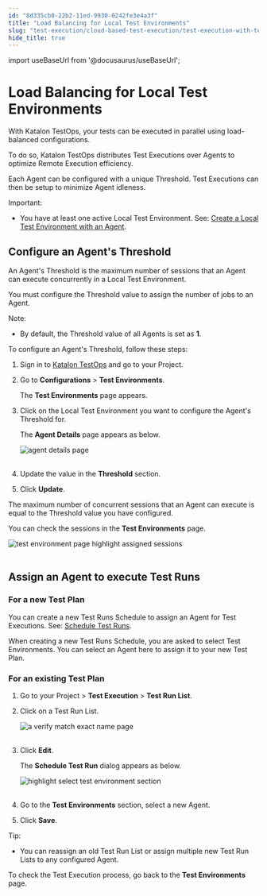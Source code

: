 ```yaml
---
id: "8d335cb0-22b2-11ed-9930-0242fe3e4a3f"
title: "Load Balancing for Local Test Environments"
slug: "test-execution/cloud-based-test-execution/test-execution-with-testops/local-test-environments/load-balancing-for-local-test-environments"
hide_title: true
---
```

import useBaseUrl from '@docusaurus/useBaseUrl';


# <a id="id" class="anchor_top_offset"/><a id="ariaid-title1" class="anchor_top_offset"/>Load Balancing for Local Test Environments

<p xmlns="http://www.w3.org/1999/xhtml" className="p">With Katalon TestOps, your tests can be executed in parallel   using load-balanced configurations.</p> 
<p xmlns="http://www.w3.org/1999/xhtml" className="p">To do so, Katalon TestOps distributes Test Executions over   Agents to optimize Remote Execution efficiency.</p> 
<p xmlns="http://www.w3.org/1999/xhtml" className="p">Each Agent can be configured with a unique Threshold. Test   Executions can then be setup to minimize Agent idleness.</p> 
<div xmlns="http://www.w3.org/1999/xhtml" className="note important note_important"><span className="note__title">Important:</span> 
  <p className="p" /><div className="p"><ul className="ul"><li className="li"><p className="p">You have at least one active Local Test Environment. See: <a className="xref" href="/test-execution/cloud-based-test-execution/test-execution-with-testops/local-test-environments/create-a-local-test-environment-with-an-agent">Create
            a Local Test Environment with an Agent</a>.</p></li></ul></div>
</div>

## <a id="id_1" class="anchor_top_offset"/>Configure an Agent's Threshold

<p xmlns="http://www.w3.org/1999/xhtml" className="p">An Agent's Threshold is the maximum number of sessions that an   Agent can execute concurrently in a Local Test Environment.</p> 
<p xmlns="http://www.w3.org/1999/xhtml" className="p">You must configure the Threshold value to assign the number of   jobs to an Agent.</p> 
<div xmlns="http://www.w3.org/1999/xhtml" className="note note note_note"><span className="note__title">Note:</span> 
  <p className="p" /><div className="p"><ul className="ul"><li className="li"><p className="p">By default, the Threshold value of all Agents is set as
          <strong className="ph b">1</strong>.</p></li></ul></div>
</div>
<p xmlns="http://www.w3.org/1999/xhtml" className="p">To configure an Agent's Threshold, follow these steps:</p> 
<ol xmlns="http://www.w3.org/1999/xhtml" className="ol"><li className="li">     <p className="p">Sign in to <a className="xref j-external-link" href="https://testops.katalon.io/login" target="_blank">Katalon         TestOps</a> and go to your Project.</p>   </li><li className="li">     <p className="p">Go to <strong className="ph b">Configurations</strong> &gt; <strong className="ph b">Test         Environments</strong>.</p>     <p className="p">The <strong className="ph b">Test Environments</strong> page appears.</p>   </li><li className="li">     <p className="p">Click on the Local Test Environment you want to configure the       Agent's Threshold for.</p>     <p className="p">The <strong className="ph b">Agent Details</strong> page appears as below.</p>     <p className="p">       <img className="image" src={useBaseUrl("https://github.com/katalon-studio/docs-images/raw/master/katalon-analytics/docs/testops-revamp-july-load-balancing/configure-agent-threshold-2.png")} alt="agent details page" /><br /><br />     </p>   </li><li className="li">     <p className="p">Update the value in the <strong className="ph b">Threshold</strong> section.</p>   </li><li className="li">     <p className="p">Click <strong className="ph b">Update</strong>.</p>   </li></ol> 
<p xmlns="http://www.w3.org/1999/xhtml" className="p">The maximum number of concurrent sessions that an Agent can   execute is equal to the Threshold value you have configured.</p> 
<p xmlns="http://www.w3.org/1999/xhtml" className="p">You can check the sessions in the <strong className="ph b">Test     Environments</strong> page.</p> 
<p xmlns="http://www.w3.org/1999/xhtml" className="p">   <img className="image" src={useBaseUrl("https://github.com/katalon-studio/docs-images/raw/master/katalon-analytics/docs/testops-revamp-july-load-balancing/test-environment-page-with-agents-highlight-session-2.png")} alt="test environment page highlight assigned sessions" /><br /><br /> </p> 
    

## <a id="id_2" class="anchor_top_offset"/>Assign an Agent to execute Test Runs

    
          
      

### <a id="id_3" class="anchor_top_offset"/>For a new Test Plan

      
        
<p xmlns="http://www.w3.org/1999/xhtml" className="p">You can create a new Test Runs Schedule to assign an Agent for   Test Executions. See: <a className="xref" href="/test-execution/schedule-test-execution/schedule-test-runs-in-testops">Schedule     Test Runs</a>.</p> 
        
<p xmlns="http://www.w3.org/1999/xhtml" className="p">When creating a new Test Runs Schedule, you are asked to select   Test Environments. You can select an Agent here to assign it to   your new Test Plan.</p> 
      
    

### <a id="id_4" class="anchor_top_offset"/>For an existing Test Plan

<ol xmlns="http://www.w3.org/1999/xhtml" className="ol"><li className="li">     <p className="p">Go to your Project &gt; <strong className="ph b">Test Execution</strong> &gt;       <strong className="ph b">Test Run List</strong>.</p>   </li><li className="li">     <p className="p">Click on a Test Run List.</p>     <p className="p">       <img className="image" src={useBaseUrl("https://github.com/katalon-studio/docs-images/raw/master/katalon-analytics/docs/testops-revamp-july-load-balancing/a-verify-match-exact-name-page-2.png")} alt="a verify match exact name page" /><br /><br />     </p>   </li><li className="li">     <p className="p">Click <strong className="ph b">Edit</strong>.</p>     <p className="p">The <strong className="ph b">Schedule Test Run</strong> dialog appears as       below.</p>     <p className="p">       <img className="image" src={useBaseUrl("https://github.com/katalon-studio/docs-images/raw/master/katalon-analytics/docs/testops-revamp-july-load-balancing/assign-test-environjment-agent-2.png")} alt="highlight select test environment section" /><br /><br />     </p>   </li><li className="li">     <p className="p">Go to the <strong className="ph b">Test Environments</strong> section, select a       new Agent.</p>   </li><li className="li">     <p className="p">Click <strong className="ph b">Save</strong>.</p>   </li></ol> 
<div xmlns="http://www.w3.org/1999/xhtml" className="note tip note_tip"><span className="note__title">Tip:</span> 
  <ul className="ul"><li className="li">You can reassign an old Test Run List or assign multiple new
      Test Run Lists to any configured Agent.</li></ul>
</div>
<p xmlns="http://www.w3.org/1999/xhtml" className="p">To check the Test Execution process, go back to the <strong className="ph b">Test     Environments</strong> page.</p> 
